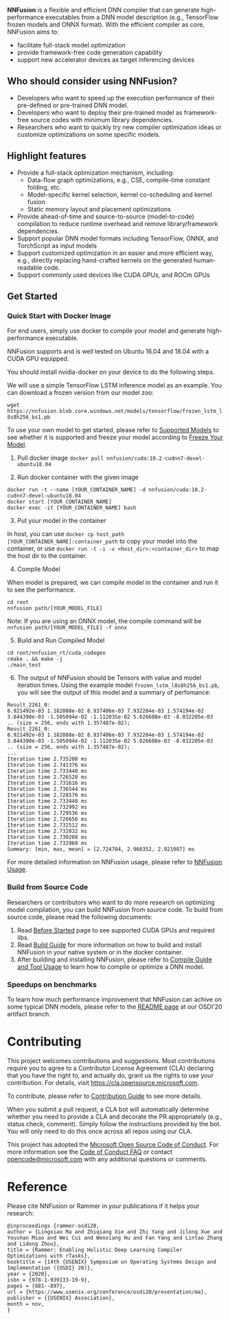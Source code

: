 **NNFusion** is a flexible and efficient DNN compiler that can generate high-performance executables from a DNN model description (e.g., TensorFlow frozen models and ONNX format). With the efficient compiler as core, NNFusion aims to:
- facilitate full-stack model optimization
- provide framework-free code generation capability
- support new accelerator devices as target inferencing devices

## Who should consider using NNFusion?
- Developers who want to speed up the execution performance of their pre-defined or pre-trained DNN model.
- Developers who want to deploy their pre-trained model as framework-free source codes with minimum library dependencies.
- Researchers who want to quickly try new compiler optimization ideas or customize optimizations on some specific models.

## Highlight features
- Provide a full-stack optimization mechanism, including:
  - Data-flow graph optimizations, e.g., CSE, compile-time constant folding, etc.
  - Model-specific kernel selection, kernel co-scheduling and kernel fusion
  - Static memory layout and placement optimizations
- Provide ahead-of-time and source-to-source (model-to-code) compilation to reduce runtime overhead and remove library/framework dependencies.
- Support popular DNN model formats including TensorFlow, ONNX, and TorchScript as input models
- Support customized optimization in an easier and more efficient way, e.g., directly replacing hand-crafted kernels on the generated human-readable code.
- Support commonly used devices like CUDA GPUs, and ROCm GPUs

## Get Started
### Quick Start with Docker Image
For end users, simply use docker to compile your model and generate high-performance executable.

NNFusion supports and is well tested on Ubuntu 16.04 and 18.04 with a CUDA GPU equipped. 

You should install nvidia-docker on your device to do the following steps.

We will use a simple TensorFlow LSTM inference model as an example. You can download a frozen version from our model zoo:

`wget https://nnfusion.blob.core.windows.net/models/tensorflow/frozen_lstm_l8s8h256_bs1.pb`

To use your own model to get started, please refer to [Supported Models](https://github.com/microsoft/nnfusion/wiki/1.3-Supported-Models) to see whether it is supported and freeze your model according to [Freeze Your Model](https://github.com/microsoft/nnfusion/wiki/1.1-Freeze-TensorFlow-Models).

1. Pull docker image
`docker pull nnfusion/cuda:10.2-cudnn7-devel-ubuntu18.04`

2. Run docker container with the given image

```
docker run -t --name [YOUR_CONTAINER_NAME] -d nnfusion/cuda:10.2-cudnn7-devel-ubuntu18.04
docker start [YOUR_CONTAINER_NAME]
docker exec -it [YOUR_CONTAINER_NAME] bash
```
3. Put your model in the container

In host, you can use `docker cp host_path [YOUR_CONTAINER_NAME]:container_path` to copy your model into the container, or use `docker run -t -i -v <host_dir>:<container_dir>` to map the host dir to the container.

4. Compile Model

When model is prepared, we can compile model in the container and run it to see the performance.
```
cd root
nnfusion path/[YOUR_MODEL_FILE]
```
Note: 
If you are using an ONNX model, the compile command will be  `nnfusion path/[YOUR_MODEL_FILE] -f onnx`

5. Build and Run Compiled Model

```
cd root/nnfusion_rt/cuda_codegen
cmake . && make -j
./main_test
```
6. The output of NNFusion should be Tensors with value and model iteration times. Using the example model `frozen_lstm_l8s8h256_bs1.pb`, you will see the output of this model and a summary of perfomance:
```
Result_2261_0:
8.921492e-03 1.182088e-02 8.937406e-03 7.932204e-03 1.574194e-02 3.844390e-03 -1.505094e-02 -1.112035e-02 5.026608e-03 -8.032205e-03  .. (size = 256, ends with 1.357487e-02);
Result_2261_0:
8.921492e-03 1.182088e-02 8.937406e-03 7.932204e-03 1.574194e-02 3.844390e-03 -1.505094e-02 -1.112035e-02 5.026608e-03 -8.032205e-03  .. (size = 256, ends with 1.357487e-02);
...
Iteration time 2.735200 ms
Iteration time 2.741376 ms
Iteration time 2.733440 ms
Iteration time 2.726528 ms
Iteration time 2.731616 ms
Iteration time 2.736544 ms
Iteration time 2.728576 ms
Iteration time 2.733440 ms
Iteration time 2.732992 ms
Iteration time 2.729536 ms
Iteration time 2.726656 ms
Iteration time 2.732512 ms
Iteration time 2.732032 ms
Iteration time 2.730208 ms
Iteration time 2.732960 ms
Summary: [min, max, mean] = [2.724704, 2.968352, 2.921987] ms
```
For more detailed information on NNFusion usage, please refer to [NNFusion Usage](https://github.com/microsoft/nnfusion/wiki/3.-Compile-a-Tensorflow-model-with-NNFusion).

### Build from Source Code
Researchers or contributors who want to do more research on optimizing model compilation, you can build NNFusion from source code.
To build from source code, please read the following documents:
1. Read [Before Started](https://github.com/microsoft/nnfusion/wiki/1.-Before-Started) page to see supported CUDA GPUs and required libs. 
2. Read [Build Guide](https://github.com/microsoft/nnfusion/wiki/2.-Build-Guide) for more information on how to build and install NNFusion in your native system or in the docker container.
3. After building and installing NNFusion, please refer to [Compile Guide and Tool Usage](https://github.com/microsoft/nnfusion/wiki/3.-Compile-a-Tensorflow-model-with-NNFusion) to learn how to compile or optimize a DNN model.

### Speedups on benchmarks

To learn how much performance improvement that NNFusion can achive on some typical DNN models, please refer to the [README page](https://github.com/microsoft/nnfusion/blob/osdi20_artifact/artifacts/README.md) at our OSDI'20 artifact branch. 

# Contributing

This project welcomes contributions and suggestions.  Most contributions require you to agree to a
Contributor License Agreement (CLA) declaring that you have the right to, and actually do, grant us
the rights to use your contribution. For details, visit https://cla.opensource.microsoft.com.

To contribute, please refer to [Contribution Guide](https://github.com/microsoft/nnfusion/wiki/4.-Guide-for-Contributors) to see more details.

When you submit a pull request, a CLA bot will automatically determine whether you need to provide
a CLA and decorate the PR appropriately (e.g., status check, comment). Simply follow the instructions
provided by the bot. You will only need to do this once across all repos using our CLA.

This project has adopted the [Microsoft Open Source Code of Conduct](https://opensource.microsoft.com/codeofconduct/).
For more information see the [Code of Conduct FAQ](https://opensource.microsoft.com/codeofconduct/faq/) or
contact [opencode@microsoft.com](mailto:opencode@microsoft.com) with any additional questions or comments.

# Reference
Please cite NNFusion or Rammer in your publications if it helps your research:
```
@inproceedings {rammer-osdi20,
author = {Lingxiao Ma and Zhiqiang Xie and Zhi Yang and Jilong Xue and Youshan Miao and Wei Cui and Wenxiang Hu and Fan Yang and Lintao Zhang and Lidong Zhou},
title = {Rammer: Enabling Holistic Deep Learning Compiler Optimizations with rTasks},
booktitle = {14th {USENIX} Symposium on Operating Systems Design and Implementation ({OSDI} 20)},
year = {2020},
isbn = {978-1-939133-19-9},
pages = {881--897},
url = {https://www.usenix.org/conference/osdi20/presentation/ma},
publisher = {{USENIX} Association},
month = nov,
}
```
